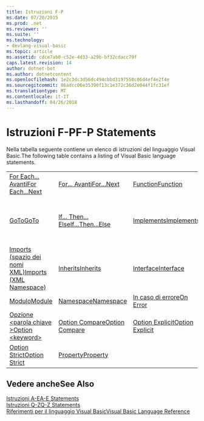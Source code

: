 ```yaml
---
title: Istruzioni F-P
ms.date: 07/20/2015
ms.prod: .net
ms.reviewer: ''
ms.suite: ''
ms.technology:
- devlang-visual-basic
ms.topic: article
ms.assetid: cdce7ab0-c52e-4d33-a29b-bf32cdacc79f
caps.latest.revision: 14
author: dotnet-bot
ms.author: dotnetcontent
ms.openlocfilehash: 1e2c3dc3d56dc494cbbd3197558c86d4ef4e2f4e
ms.sourcegitcommit: 86adcc06e35390f13c1e372c36d2e044f1fc31ef
ms.translationtype: MT
ms.contentlocale: it-IT
ms.lasthandoff: 04/26/2018
---
```

# <a name="f-p-statements"></a><span data-ttu-id="5d335-102">Istruzioni F-P</span><span class="sxs-lookup"><span data-stu-id="5d335-102">F-P Statements</span></span>
<span data-ttu-id="5d335-103">Nella tabella seguente contiene un elenco di istruzioni del linguaggio Visual Basic.</span><span class="sxs-lookup"><span data-stu-id="5d335-103">The following table contains a listing of Visual Basic language statements.</span></span>  
  
|||||  
|---|---|---|---|  
|[<span data-ttu-id="5d335-104">For Each... Avanti</span><span class="sxs-lookup"><span data-stu-id="5d335-104">For Each...Next</span></span>](../../../visual-basic/language-reference/statements/for-each-next-statement.md)|[<span data-ttu-id="5d335-105">For... Avanti</span><span class="sxs-lookup"><span data-stu-id="5d335-105">For...Next</span></span>](../../../visual-basic/language-reference/statements/for-next-statement.md)|[<span data-ttu-id="5d335-106">Function</span><span class="sxs-lookup"><span data-stu-id="5d335-106">Function</span></span>](../../../visual-basic/language-reference/statements/function-statement.md)|[<span data-ttu-id="5d335-107">Get</span><span class="sxs-lookup"><span data-stu-id="5d335-107">Get</span></span>](../../../visual-basic/language-reference/statements/get-statement.md)|  
|[<span data-ttu-id="5d335-108">GoTo</span><span class="sxs-lookup"><span data-stu-id="5d335-108">GoTo</span></span>](../../../visual-basic/language-reference/statements/goto-statement.md)|[<span data-ttu-id="5d335-109">If... Then... Else</span><span class="sxs-lookup"><span data-stu-id="5d335-109">If...Then...Else</span></span>](../../../visual-basic/language-reference/statements/if-then-else-statement.md)|[<span data-ttu-id="5d335-110">Implements</span><span class="sxs-lookup"><span data-stu-id="5d335-110">Implements</span></span>](../../../visual-basic/language-reference/statements/implements-statement.md)|[<span data-ttu-id="5d335-111">Imports (spazio dei nomi e tipo .NET)</span><span class="sxs-lookup"><span data-stu-id="5d335-111">Imports (.NET Namespace and Type)</span></span>](../../../visual-basic/language-reference/statements/imports-statement-net-namespace-and-type.md)|  
|[<span data-ttu-id="5d335-112">Imports (spazio dei nomi XML)</span><span class="sxs-lookup"><span data-stu-id="5d335-112">Imports (XML Namespace)</span></span>](../../../visual-basic/language-reference/statements/imports-statement-xml-namespace.md)|[<span data-ttu-id="5d335-113">Inherits</span><span class="sxs-lookup"><span data-stu-id="5d335-113">Inherits</span></span>](../../../visual-basic/language-reference/statements/inherits-statement.md)|[<span data-ttu-id="5d335-114">Interface</span><span class="sxs-lookup"><span data-stu-id="5d335-114">Interface</span></span>](../../../visual-basic/language-reference/statements/interface-statement.md)|[<span data-ttu-id="5d335-115">Mid</span><span class="sxs-lookup"><span data-stu-id="5d335-115">Mid</span></span>](../../../visual-basic/language-reference/statements/mid-statement.md)|  
|[<span data-ttu-id="5d335-116">Modulo</span><span class="sxs-lookup"><span data-stu-id="5d335-116">Module</span></span>](../../../visual-basic/language-reference/statements/module-statement.md)|[<span data-ttu-id="5d335-117">Namespace</span><span class="sxs-lookup"><span data-stu-id="5d335-117">Namespace</span></span>](../../../visual-basic/language-reference/statements/namespace-statement.md)|[<span data-ttu-id="5d335-118">In caso di errore</span><span class="sxs-lookup"><span data-stu-id="5d335-118">On Error</span></span>](../../../visual-basic/language-reference/statements/on-error-statement.md)|[<span data-ttu-id="5d335-119">Operator</span><span class="sxs-lookup"><span data-stu-id="5d335-119">Operator</span></span>](../../../visual-basic/language-reference/statements/operator-statement.md)|  
|[<span data-ttu-id="5d335-120">Opzione \<parola chiave ></span><span class="sxs-lookup"><span data-stu-id="5d335-120">Option \<keyword></span></span>](../../../visual-basic/language-reference/statements/option-keyword-statement.md)|[<span data-ttu-id="5d335-121">Option Compare</span><span class="sxs-lookup"><span data-stu-id="5d335-121">Option Compare</span></span>](../../../visual-basic/language-reference/statements/option-compare-statement.md)|[<span data-ttu-id="5d335-122">Option Explicit</span><span class="sxs-lookup"><span data-stu-id="5d335-122">Option Explicit</span></span>](../../../visual-basic/language-reference/statements/option-explicit-statement.md)|[<span data-ttu-id="5d335-123">Option Infer</span><span class="sxs-lookup"><span data-stu-id="5d335-123">Option Infer</span></span>](../../../visual-basic/language-reference/statements/option-infer-statement.md)|  
|[<span data-ttu-id="5d335-124">Option Strict</span><span class="sxs-lookup"><span data-stu-id="5d335-124">Option Strict</span></span>](../../../visual-basic/language-reference/statements/option-strict-statement.md)|[<span data-ttu-id="5d335-125">Property</span><span class="sxs-lookup"><span data-stu-id="5d335-125">Property</span></span>](../../../visual-basic/language-reference/statements/property-statement.md)|||  
  
## <a name="see-also"></a><span data-ttu-id="5d335-126">Vedere anche</span><span class="sxs-lookup"><span data-stu-id="5d335-126">See Also</span></span>  
 [<span data-ttu-id="5d335-127">Istruzioni A-E</span><span class="sxs-lookup"><span data-stu-id="5d335-127">A-E Statements</span></span>](../../../visual-basic/language-reference/statements/a-e-statements.md)  
 [<span data-ttu-id="5d335-128">Istruzioni Q-Z</span><span class="sxs-lookup"><span data-stu-id="5d335-128">Q-Z Statements</span></span>](../../../visual-basic/language-reference/statements/q-z-statements.md)  
 [<span data-ttu-id="5d335-129">Riferimenti per il linguaggio Visual Basic</span><span class="sxs-lookup"><span data-stu-id="5d335-129">Visual Basic Language Reference</span></span>](../../../visual-basic/language-reference/index.md)
